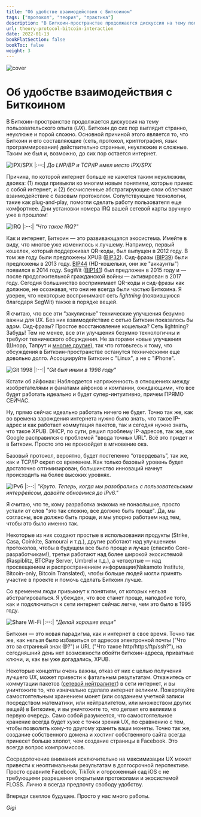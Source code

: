 ```yaml
---
title: "Об удобстве взаимодействия с Биткоином"
tags: ["протокол", "теория", "практика"]
description: "В Биткоин-пространстве продолжается дискуссия на тему пользовательского опыта (UX). Биткоин до сих пор выглядит странно, неуклюже и порой сложно. Таким же был и, возможно, до сих пор остается интернет"
url: theory-protocol-bitcoin-interaction
date: 2022-01-13
bookFlatSection: false
bookToc: false
weight: 3
---
```


![cover](/img/216.png)

# Об удобстве взаимодействия с Биткоином

В Биткоин-пространстве продолжается дискуссия на тему пользовательского опыта (_UX_). Биткоин до сих пор выглядит странно, неуклюже и порой сложно. Основной причиной этого является то, что Биткоин и его составляющие (сеть, протокол, криптография, язык программирования) действительно странные, неуклюжие и сложные. Таким же был и, возможно, до сих пор остается интернет.

![IPX/SPX](/img/217.png)
|:--:|
_До LNP/BP и TCP/IP имел место IPX/SPX_

Причина, по которой интернет больше не кажется таким неуклюжим, двояка: (1) люди привыкли ко многим новым понятиям, которые принес с собой интернет, и (2) бесчисленные абстрагирующие слои облегчают взаимодействие с базовым протоколом. Сопутствующие технологии, такие как plug-and-play, помогли сделать работу пользователя еще комфортнее. Дни установки номера IRQ вашей сетевой карты вручную уже в прошлом!

![IRQ](/img/218.png)
|:--:|
_"Что такое IRQ?"_

Как и интернет, Биткоин — это развивающаяся экосистема. Имейте в виду, что многое уже изменилось к лучшему. Например, первый кошелек, который поддерживал QR-коды, был выпущен в 2012 году. В том же году были предложены XPUB ([BIP32](https://github.com/bitcoin/bips/blob/master/bip-0032.mediawiki?ref=21ideas.org)). Сид-фразы ([BIP39](https://github.com/bitcoin/bips/blob/master/bip-0039.mediawiki?ref=21ideas.org)) были предложены в 2013 году. [BIP44](https://github.com/bitcoin/bips/blob/master/bip-0044.mediawiki?ref=21ideas.org) (HD-кошельки, они же "аккаунты") появился в 2014 году. SegWit ([BIP141](https://github.com/bitcoin/bips/blob/master/bip-0141.mediawiki?ref=21ideas.org)) был предложен в 2015 году и — после продолжительной гражданской войны — активирован в 2017 году. Сегодня большинство воспринимает QR-коды и сид-фразы как должное, не осознавая, что они не всегда были частью Биткоина. Я уверен, что некоторые воспринимают сеть _lightning_ (появившуюся благодаря SegWit) также в порядке вещей.

Я считаю, что все эти “закулисные” технические улучшения безумно важны для UX. Без них взаимодействие с сетью Биткоин показалось бы адом. Сид-фразы? Простое восстановление кошелька? Сеть lightning? Забудь! Тем не менее, все эти улучшения безумно технологичны и требуют технического обсуждения. Не за горами новые улучшения (Шнорр, Тапрут и [многие другие](https://bitcoinmagazine.com/articles/2020-and-beyond-bitcoins-potential-protocol-upgrades?ref=21ideas.org)), так что готовьтесь к тому, что обсуждения в Биткоин-пространстве останутся техническими еще довольно долго. Ассоциируйте Биткоин с "Linux", а не с "iPhone".

![Git 1998](/img/219.png)
|:--:|
_"Git был иным в 1998 году"_

Кстати об айфонах: Наблюдается напряженность в отношениях между изобретателями и фанатами айфонов и компании, ожидающими, что все будет работать идеально и будет супер-интуитивно, причем ПРЯМО СЕЙЧАС.

Ну, прямо сейчас идеально работать ничего не будет. Точно так же, как во времена зарождения интернета нужно было знать, что такое IP-адрес и как работает коммутация пакетов, так и сегодня нужно знать, что такое XPUB. DHCP, по сути, решил проблему IP-адресов, так же, как Google расправился с проблемой "ввода точных URL". Всё это придет и в Биткоин. Просто это не произойдет в мгновение ока.

Базовый протокол, вероятно, будет постепенно “отвердевать”, так же, как и TCP/IP окреп со временем. Как только базовый уровень будет достаточно оптимизирован, большинство инноваций начнут происходить на более высоких уровнях.

![IPv6](/img/220.png)
|:--:|
_"Круто. Теперь, когда мы разобрались с пользовательским интерфейсом, давайте обновимся до IPv6."_

Я считаю, что те, кому разработка знакома не понаслышке, просто устали от слов "это так сложно, все должно быть проще". Да, мы согласны, все должно быть проще, и мы упорно работаем над тем, чтобы это было именно так.

Некоторые из них создают простые в использовании продукты (Strike, Casa, Coinkite, Samourai и т.д.), другие работают над улучшением протоколов, чтобы в будущем все было проще и лучше (спасибо Core-разработчикам!), третьи работают над более широкой экосистемой (Raspiblitz, BTCPay Server, Umbrel и т.д.), а четвертые — над просвещением и распространением информации(Nakamoto Institute, Bitcoin-only, Bitcoin Translated), чтобы больше людей могли принять участие в проекте и помочь сделать Биткоин лучше.

Со временем люди привыкнут к понятиям, от которых нельзя абстрагироваться. Я убежден, что все станет проще, наподобие того, как и подключиться к сети интернет сейчас легче, чем это было в 1995 году.

![Share Wi-Fi](/img/221.png)
|:--:|
_"Делай хорошие вещи"_

Биткоин — это новая парадигма, как и интернет в свое время. Точно так же, как нельзя было избавиться от адресов электронной почты ("Что это за странный знак @?") и URL ("Что такое http/https/ftp/ssh?"), на сегодняшний день нет возможности обойти биткоин-адреса, приватные ключи, и, как вы уже догадались, XPUB.

Некоторые концепты очень важны, отказ от них с целью получения лучшего UX, может привести к фатальным результатам. Откажитесь от коммутации пакетов ([сетевой нейтралитет](https://www.battleforthenet.com/?ref=21ideas.org)) в сети интернет, и вы уничтожите то, что изначально сделало интернет великим. Пожертвуйте самостоятельным хранением монет (или созданием учетной записи посредством математики, или нейтралитетом, или множеством других вещей) в Биткоине, и вы уничтожите то, что делает его великим в первую очередь. Само собой разумеется, что самостоятельное хранение всегда будет хуже с точки зрения UX, по сравнению с тем, чтобы позволить кому-то другому хранить ваши монеты. Точно так же, создание собственного домена и хостинг собственного сайта всегда принесет больше хлопот, чем создание страницы в Facebook. Это всегда вопрос компромиссов.

Сосредоточение внимания исключительно на максимизации UX может привести к неоптимальным результатам в долгосрочной перспективе. Просто сравните Facebook, TikTok и огороженный сад iOS с не требующими разрешения открытыми протоколами и экосистемой FLOSS. Лично я всегда предпочту свободу удобству.

Впереди светлое будущее. Просто у нас много работы.

_Gigi_
